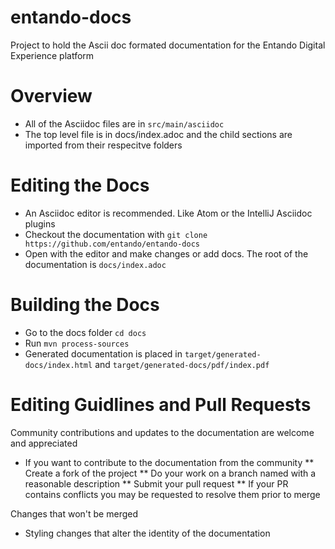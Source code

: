 # entando-docs
Project to hold the Ascii doc formated documentation for the Entando Digital Experience platform

# Overview
* All of the Asciidoc files are in `src/main/asciidoc`
* The top level file is in docs/index.adoc and the child sections are imported from their respecitve folders

# Editing the Docs
* An Asciidoc editor is recommended. Like Atom or the IntelliJ Asciidoc plugins
* Checkout the documentation with `git clone https://github.com/entando/entando-docs`
* Open with the editor and make changes or add docs. The root of the documentation is `docs/index.adoc`

# Building the Docs
* Go to the docs folder `cd docs`
* Run  `mvn process-sources`
* Generated documentation is placed in `target/generated-docs/index.html` and `target/generated-docs/pdf/index.pdf`

# Editing Guidlines and Pull Requests

Community contributions and updates to the documentation are welcome and appreciated

* If you want to contribute to the documentation from the community
** Create a fork of the project
** Do your work on a branch named with a reasonable description
** Submit your pull request
** If your PR contains conflicts you may be requested to resolve them prior to merge

Changes that won't be merged
* Styling changes that alter the identity of the documentation
